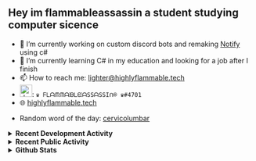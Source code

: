 ## Hey im flammableassassin a student studying computer sicence

- 🔭 I’m currently working on custom discord bots and remaking [Notify](https://github.com/flamableassassin/notify) using c#
- 🌱  I’m currently learning C# in my education and looking for a job after I finish
- 📫 How to reach me: [lighter@highlyflammable.tech](mailto:lighter@highlyflammable.tech?subject=Hello)
- <img src="https://discord.com/assets/2c21aeda16de354ba5334551a883b481.png" alt="drawing" width="25"/>: `♛ ᖴᒪᗩᙏᙏᗩᙖᒪᙓᗩSSᗩSSIᑎ® ♛#4701`
- 🌐 [highlyflammable.tech](https://highlyflammable.tech)

<!--START_SECTION:randomWord-->
- Random word of the day: [cervicolumbar](https://www.wordnik.com/words/cervicolumbar)
<!--END_SECTION:randomWord-->

<details>
  <summary><b>Recent Development Activity</b></summary>
    <br>

  <!--START_SECTION:waka-->
```text
JavaScript   3 hrs 3 mins    ████████████░░░░░░░░░░░░░   48.07 % 
C#           1 hr 35 mins    ██████▒░░░░░░░░░░░░░░░░░░   25.10 % 
Other        1 hr 26 mins    █████▓░░░░░░░░░░░░░░░░░░░   22.71 % 
JSON         7 mins          ▓░░░░░░░░░░░░░░░░░░░░░░░░   02.09 % 
Git Config   5 mins          ▒░░░░░░░░░░░░░░░░░░░░░░░░   01.46 % 
```
<!--END_SECTION:waka-->

</details>

<details>
  <summary><b>Recent Public Activity</b></summary>
    <br>

  <!--START_SECTION:activity-->
1. 🗣 Commented on [#1148](https://github.com/abalabahaha/eris/issues/1148) in [abalabahaha/eris](https://github.com/abalabahaha/eris)
2. 💪 Opened PR [#1148](https://github.com/abalabahaha/eris/pull/1148) in [abalabahaha/eris](https://github.com/abalabahaha/eris)
3. ❌ Closed PR [#1143](https://github.com/abalabahaha/eris/pull/1143) in [abalabahaha/eris](https://github.com/abalabahaha/eris)
4. 🎉 Merged PR [#2](https://github.com/flamableassassin/eris/pull/2) in [flamableassassin/eris](https://github.com/flamableassassin/eris)
5. 💪 Opened PR [#2](https://github.com/flamableassassin/eris/pull/2) in [flamableassassin/eris](https://github.com/flamableassassin/eris)
  <!--END_SECTION:activity-->

</details>

<details>
  <summary><b>Github Stats</b></summary>
    <br>

  ![My stats](https://github-readme-stats.vercel.app/api?username=flamableassassin&count_private=true&show_icons=true&theme=radical&title_color=88ff59)

</details>
